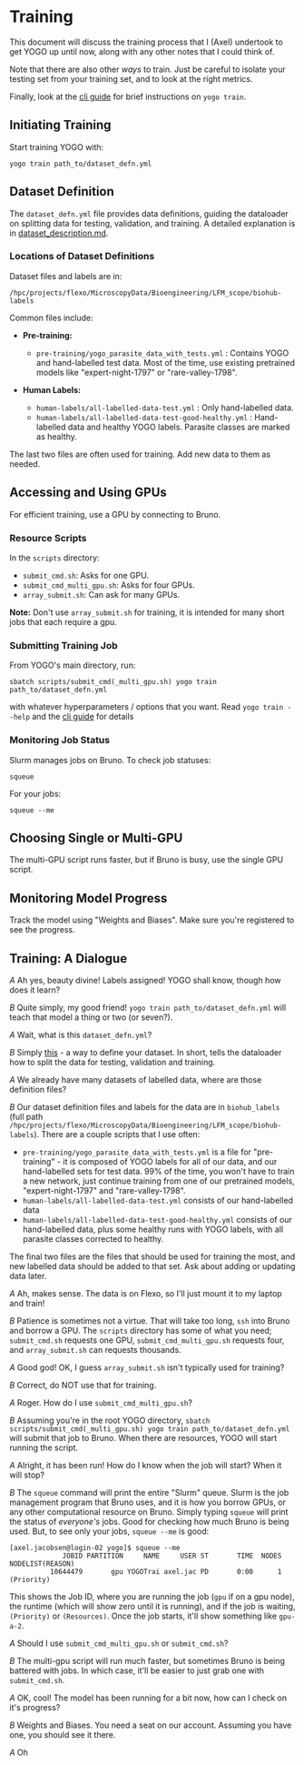 # Training

This document will discuss the training process that I (Axel) undertook to get YOGO up until now, along with any other notes that I could think of.

Note that there are also other *ways* to train. Just be careful to isolate your testing set from your training set, and to look at the right metrics.

Finally, look at the [cli guide](https://github.com/czbiohub-sf/yogo/blob/main/docs/cli.md#yogo-train) for brief instructions on `yogo train`.

## Initiating Training

Start training YOGO with:

```
yogo train path_to/dataset_defn.yml
```

## Dataset Definition

The `dataset_defn.yml` file provides data definitions, guiding the dataloader on splitting data for testing, validation, and training. A detailed explanation is in [dataset_description.md](dataset_description.md).

### Locations of Dataset Definitions

Dataset files and labels are in: 

```
/hpc/projects/flexo/MicroscopyData/Bioengineering/LFM_scope/biohub-labels
```

Common files include:

- **Pre-training:** 
    - `pre-training/yogo_parasite_data_with_tests.yml` : Contains YOGO and hand-labelled test data. Most of the time, use existing pretrained models like "expert-night-1797" or "rare-valley-1798".

- **Human Labels:** 
    - `human-labels/all-labelled-data-test.yml` : Only hand-labelled data.
    - `human-labels/all-labelled-data-test-good-healthy.yml` : Hand-labelled data and healthy YOGO labels. Parasite classes are marked as healthy.

The last two files are often used for training. Add new data to them as needed.

## Accessing and Using GPUs

For efficient training, use a GPU by connecting to Bruno.

### Resource Scripts

In the `scripts` directory:

- `submit_cmd.sh`: Asks for one GPU.
- `submit_cmd_multi_gpu.sh`: Asks for four GPUs.
- `array_submit.sh`: Can ask for many GPUs.

**Note:** Don't use `array_submit.sh` for training, it is intended for many short jobs that each require a gpu.

### Submitting Training Job

From YOGO's main directory, run:

```
sbatch scripts/submit_cmd(_multi_gpu.sh) yogo train path_to/dataset_defn.yml
```

with whatever hyperparameters / options that you want. Read `yogo train --help` and the [cli guide](https://github.com/czbiohub-sf/yogo/blob/main/docs/cli.md#yogo-train) for details

### Monitoring Job Status

Slurm manages jobs on Bruno. To check job statuses:

```
squeue
```

For your jobs:

```
squeue --me
```

## Choosing Single or Multi-GPU

The multi-GPU script runs faster, but if Bruno is busy, use the single GPU script.

## Monitoring Model Progress

Track the model using "Weights and Biases". Make sure you're registered to see the progress.

## Training: A Dialogue

*A* Ah yes, beauty divine! Labels assigned! YOGO shall know, though how does it learn?

*B* Quite simply, my good friend! `yogo train path_to/dataset_defn.yml` will teach that model a thing or two (or seven?).

*A* Wait, what is this `dataset_defn.yml`?

*B* Simply [this](dataset_description.md) - a way to define your dataset. In short, tells the dataloader how to split the data for testing, validation and training.

*A* We already have many datasets of labelled data, where are those definition files?

*B* Our dataset definition files and labels for the data are in `biohub_labels` (full path `/hpc/projects/flexo/MicroscopyData/Bioengineering/LFM_scope/biohub-labels`). There are a couple scripts that I use often:

- `pre-training/yogo_parasite_data_with_tests.yml` is a file for "pre-training" - it is composed of YOGO labels for all of our data, and our hand-labelled sets for test data. 99% of the time, you won't have to train a new network, just continue training from one of our pretrained models, "expert-night-1797" and "rare-valley-1798".
- `human-labels/all-labelled-data-test.yml` consists of our hand-labelled data
- `human-labels/all-labelled-data-test-good-healthy.yml` consists of our hand-labelled data, plus some healthy runs with YOGO labels, with all parasite classes corrected to healthy.

The final two files are the files that should be used for training the most, and new labelled data should be added to that set. Ask about adding or updating data later.

*A* Ah, makes sense. The data is on Flexo, so I'll just mount it to my laptop and train!

*B* Patience is sometimes not a virtue. That will take too long, `ssh` into Bruno and borrow a GPU. The `scripts` directory has some of what you need; `submit_cmd.sh` requests one GPU, `submit_cmd_multi_gpu.sh` requests four, and `array_submit.sh` can requests thousands.

*A* Good god! OK, I guess `array_submit.sh` isn't typically used for training?

*B* Correct, do NOT use that for training.

*A* Roger. How do I use `submit_cmd_multi_gpu.sh`?

*B* Assuming you're in the root YOGO directory, `sbatch scripts/submit_cmd(_multi_gpu.sh) yogo train path_to/dataset_defn.yml` will submit that job to Bruno. When there are resources, YOGO will start running the script.

*A* Alright, it has been run! How do I know when the job will start? When it will stop?

*B* The `squeue` command will print the entire "Slurm" queue. Slurm is the job management program that Bruno uses, and it is how you borrow GPUs, or any other computational resource on Bruno. Simply typing `squeue` will print the status of *everyone's* jobs. Good for checking how much Bruno is being used. But, to see only your jobs, `squeue --me` is good:

```console
[axel.jacobsen@login-02 yogo]$ squeue --me
             JOBID PARTITION     NAME     USER ST       TIME  NODES NODELIST(REASON)
          10644479       gpu YOGOTrai axel.jac PD       0:00      1 (Priority)
```

This shows the Job ID, where you are running the job (`gpu` if on a gpu node), the runtime (which will show zero until it is running), and if the job is waiting, `(Priority)` or `(Resources)`. Once the job starts, it'll show something like `gpu-a-2`.

*A* Should I use `submit_cmd_multi_gpu.sh` or `submit_cmd.sh`?

*B* The multi-gpu script will run much faster, but sometimes Bruno is being battered with jobs. In which case, it'll be easier to just grab one with `submit_cmd.sh`.

*A* OK, cool! The model has been running for a bit now, how can I check on it's progress?

*B* Weights and Biases. You need a seat on our account. Assuming you have one, you should see it there.

*A* Oh